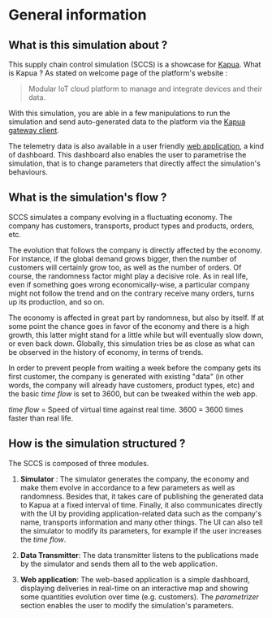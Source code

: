 

General information
=======
## What is this simulation about ? ##
This supply chain control simulation (SCCS) is a showcase for [Kapua](https://eclipse.org/kapua/). What is Kapua ? As stated on welcome page of the platform's website :

> Modular IoT cloud platform to manage and integrate devices and their data.

With this simulation, you are able in a few manipulations to run the simulation and send auto-generated data to the platform via the [Kapua gateway client](https://github.com/ctron/kapua-gateway-client).

The telemetry data is also available in a user friendly [web application](../webapp-angular/), a kind of dashboard. This dashboard also enables the user to parametrise the simulation, that is to change parameters that directly affect the simulation's behaviours.

## What is the simulation's flow ? ##
SCCS simulates a company evolving in a fluctuating economy. The company has customers, transports, product types and products, orders, etc. 

The evolution that follows the company is directly affected by the economy. For instance, if the global demand grows bigger, then the number of customers will certainly grow too, as well as the number of orders. Of course, the randomness factor might play a decisive role. As in real life, even if something goes wrong economically-wise, a particular company might not follow the trend and on the contrary receive many orders, turns up its production, and so on.

The economy is affected in great part by randomness, but also by itself. If at some point the chance goes in favor of the economy and there is a high growth, this latter might stand for a little while but will eventually slow down, or even back down. Globally, this simulation tries be as close as what can be observed in the history of economy, in terms of trends. 

In order to prevent people from waiting a week before the company gets its first customer, the company is generated with existing "data" (in other words, the company will already have customers, product types, etc) and the basic *time flow* is set to 3600, but can be tweaked within the web app.

*time flow* = Speed of virtual time against real time. 3600 = 3600 times faster than real life.

## How is the simulation structured ? ##
The SCCS is composed of three modules.

 1. **Simulator** : The simulator generates the company, the economy and make them evolve in accordance to a few parameters as well as randomness. Besides that, it takes care of publishing the generated data to Kapua at a fixed interval of time.  Finally, it also communicates directly with the UI by providing application-related data such as the company's name, transports information and many other things. The UI can also tell the simulator to modify its parameters, for example if the user increases the *time flow*.
 
 2. **Data Transmitter**: The data transmitter listens to the publications made by the simulator and sends them all to the web application.

 3. **Web application**:  The web-based application is a simple dashboard, displaying deliveries in real-time on an interactive map and showing some quantities evolution over time (e.g. customers). The *parametrizer* section enables the user to modify the simulation's parameters.
